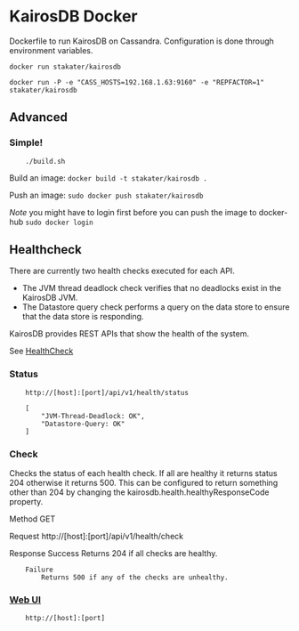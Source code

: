 # KairosDB Docker

Dockerfile to run KairosDB on Cassandra. Configuration is done through environment variables.

`docker run stakater/kairosdb`

`docker run -P -e "CASS_HOSTS=192.168.1.63:9160" -e "REPFACTOR=1" stakater/kairosdb`

## Advanced

### Simple!

		./build.sh

Build an image:
`docker build -t stakater/kairosdb .`

Push an image:
`sudo docker push stakater/kairosdb`

_Note_ you might have to login first before you can push the image to docker-hub `sudo docker login`

## Healthcheck

There are currently two health checks executed for each API.

- The JVM thread deadlock check verifies that no deadlocks exist in the KairosDB JVM.
- The Datastore query check performs a query on the data store to ensure that the data store is responding.

KairosDB provides REST APIs that show the health of the system.

See [HealthCheck](https://kairosdb.github.io/docs/build/html/restapi/Health.html)

### Status

        http://[host]:[port]/api/v1/health/status

        [
			"JVM-Thread-Deadlock: OK",
			"Datastore-Query: OK"
		]

### Check

Checks the status of each health check. If all are healthy it returns status 204 otherwise it returns 500. This can be configured to return something other than 204 by changing the kairosdb.health.healthyResponseCode property.

Method
		GET

Request
		http://[host]:[port]/api/v1/health/check

Response
		Success
			Returns 204 if all checks are healthy.
			
		Failure
			Returns 500 if any of the checks are unhealthy.

### [Web UI](https://kairosdb.github.io/docs/build/html/WebUI.html)

        http://[host]:[port]
